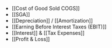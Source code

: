 - [[Cost of Good Sold COGS]]
- [[SGA]]
- [[Depreciation]] / [[Amortization]]
- [[Earning Before Interest Taxes (EBIT)]]
- [[Interest]] & [[Tax Expenses]]
- [[Profit & Loss]]
